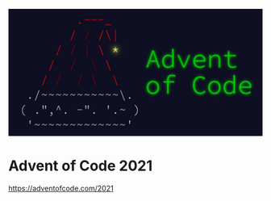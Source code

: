 <p align="center">
 <img width="600" src="logo.jpg">
</p>

# Advent of Code 2021
https://adventofcode.com/2021
